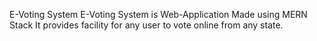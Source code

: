 E-Voting System
E-Voting System is Web-Application Made using MERN Stack
It provides facility for any user to vote online from any state.
